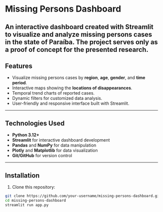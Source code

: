 # Missing Persons Dashboard

An interactive dashboard created with Streamlit to visualize and analyze missing persons cases in the state of Paraíba. The project serves only as a proof of concept for the presented research.
---

## Features

- Visualize missing persons cases by **region**, **age**, **gender**, and **time period**.
- Interactive maps showing the **locations of disappearances**.
- Temporal trend charts of reported cases.
- Dynamic filters for customized data analysis.
- User-friendly and responsive interface built with Streamlit.

---

## Technologies Used

- **Python 3.12+**
- **Streamlit** for interactive dashboard development
- **Pandas** and **NumPy** for data manipulation
- **Plotly** and **Matplotlib** for data visualization
- **Git/GitHub** for version control

---

## Installation

1. Clone this repository:

```bash
git clone https://github.com/your-username/missing-persons-dashboard.git
cd missing-persons-dashboard
streamlit run app.py
